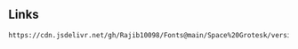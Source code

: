 ## Links

```
https://cdn.jsdelivr.net/gh/Rajib10098/Fonts@main/Space%20Grotesk/version/0.1/Space%20Grotesk.css
```
